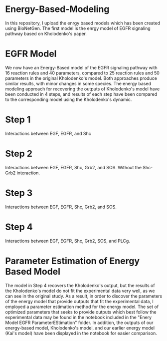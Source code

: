 # Energy-Based-Modeling
In this repository, I upload the enrgy based models which has been created using BioNetGen.
The first model is the enrgy model of EGFR signaling pathway based on Kholodenko's paper.
# EGFR Model
We now have an Energy-Based model of the EGFR signaling pathway with 16 reaction rules and 40 parameters, compared to 25 reaction rules and 50 parameters in the original Kholodenko's model.
Both approaches produce similar results, with minor changes in some species.
The energy based modeling approach for recovering the outputs of Kholodenko's model have been conducted in 4 steps, and results of each step have been compared to the corresponding model using the Kholodenko's dynamic.
# Step 1
Interactions between EGF, EGFR, and Shc
# Step 2
Interactions between EGF, EGFR, Shc, Grb2, and SOS. Without the Shc-Grb2 interaction.
# Step 3
Interactions between EGF, EGFR, Shc, Grb2, and SOS. 
# Step 4
Interactions between EGF, EGFR, Shc, Grb2, SOS, and PLCg.

# Parameter Estimation of Energy Based Model
The model in Step 4 recovers the Kholodenko's output, but the results of the Kholodenko's model do not fit the experimental data very well, as we can see in the original study. As a result, in order to discover the parameters of the energy model that provide outputs that fit the experimental data, I employed a parameter estimation method for the energy model. The set of optimized parameters that seeks to provide outputs which best follow the experimental data may be found in the notebook included in the "Enery Model EGFR ParameterEStimation" folder.
In addition, the outputs of our energy-based model, Kholodenko's model, and our earlier energy model (Kai's model) have been displayed in the notebook for easier comparison. 
